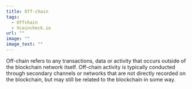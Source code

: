 ```yaml
---
title: Off-chain
tags:
  - Offchain
  - Vcoincheck.io
url: ""
image: ""
image_text: ""
---
```


Off-chain refers to any transactions, data or activity that occurs outside of the blockchain network itself. Off-chain activity is typically conducted through secondary channels or networks that are not directly recorded on the blockchain, but may still be related to the blockchain in some way.
